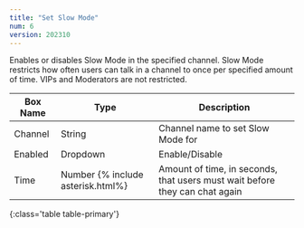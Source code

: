 ```yaml
---
title: "Set Slow Mode"
num: 6
version: 202310
---
```


Enables or disables Slow Mode in the specified channel.
Slow Mode restricts how often users can talk in a channel to once per specified amount of time.
VIPs and Moderators are not restricted.

| Box Name | Type | Description | 
|-------|--------|--------
Channel|String|Channel name to set Slow Mode for
Enabled|Dropdown|Enable/Disable
Time|Number {% include asterisk.html%}|Amount of time, in seconds, that users must wait before they can chat again
{:class='table table-primary'}